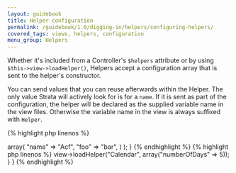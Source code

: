 ```yaml
---
layout: guidebook
title: Helper configuration
permalink: /guidebook/1.0/digging-in/helpers/configuring-helpers/
covered_tags: views, helpers, configuration
menu_group: Helpers
---
```


Whether it's included from a Controller's `$helpers` attribute or by using `$this->view->loadHelper()`, Helpers accept a configuration array that is sent to the helper's constructor.

You can send values that you can reuse afterwards within the Helper. The only value Strata will actively look for is for a `name`. If it is sent as part of the configuration, the helper will be declared as the supplied variable name in the view files. Otherwise the variable name in the view is always suffixed with `Helper`.

{% highlight php linenos %}
<?php
namespace App\Controller;

class ArtistController extends AppController {

    public $helpers = array(
        "Thumbnail",
        "Acf" => array(
            "name" => "Acf",
            "foo" => "bar",
        )
    );

}
{% endhighlight %}

{% highlight php linenos %}
<?php
namespace App\Controller;

class ArtistController extends AppController {

    public function before()
    {
        parent::before();

        $this->view->loadHelper("Calendar", array("numberOfDays" => 5));
    }
}
{% endhighlight %}
